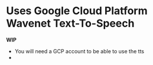 
# Uses Google Cloud Platform Wavenet Text-To-Speech
**WIP**
- You will need a GCP account to be able to use the tts
- 


